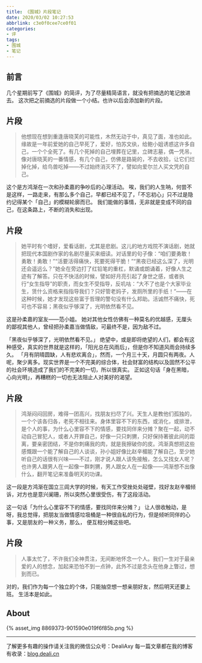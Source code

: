 ```yaml
---
title: 《围城》片段笔记
date: 2020/03/02 10:27:53
abbrlink: c3e0f0cee7ce0f01
categories:
- 评
tags:
- 围城
- 笔记
---
```

## 前言
几个星期前写了《围城》的简评，为了尽量精简语言，就没有把摘选的笔记放进去。
这次把之前摘选的片段做一个小结。也许以后会添加新的片段。

## 片段
>他想现在想到重逢唐晓芙的可能性，木然无动于中，真见了面，准也如此。缘故是一年前爱她的自己早死了，爱好，怕苏文纨，给鲍小姐诱惑这许多自己，一个个全死了。有几个死掉的自己埋葬在记里，立碑志墓，偶一凭吊，像对唐晓芙的一番情感，有几个自己，仿佛是路毙的，不去收拾，让它们烂掉化掉，给鸟兽吃掉——不过始终消灭不了，譬如向爱尔兰人买文凭的自己。

这个是方鸿渐在一次和孙柔嘉的争吵后的心理活动。
唉，我们的人生呐，何尝不是这样，一路走来，有那么多个自己，早都已经不见了，「不忘初心」只不过是隐约记得某个「自己」的模糊轮廓而已。
我们能做的事情，无非就是变成不同的自己，在这条路上，不断的消失和出现。


## 片段
>她平时有个嗜好，爱看话剧，尤其是悲剧。这儿的地方戏院不演话剧，她就把现代本国剧作家的名剧尽量买来细读。对话里的句子像：“咱们要勇敢！勇敢！勇敢！”“活要活得痛快，死要死得干脆！”“黑夜已经这么深了，光明还会遥远么？”她全在旁边打了红铅笔的重杠，默诵或朗诵着，好像人生之迹有了解答。只在不快活的时候，譬如好月亮引起了身世之感，或者执行“女生指导”的职责，而女生不受指导，反叽咕：“大不了也是个大家毕业生，赁什么资格来指指导我们？只好管老妈子，发厕所里的手纸！”——在这种时候，她才发现这些富于哲理的警句没有什么邦助。活诚然不痛快，死可也不容易；黑夜似乎够深了，光明依然看不见。

这是孙柔嘉的室友——范小姐。
她对其他女性仿佛有一种莫名的优越感，无厘头的鄙视其他人，曾经把孙柔嘉当做情敌，可最终不是，因为敌不过。

「黑夜似乎够深了，光明依然看不见。」
绝望中，或是即将绝望的人们，都会有这种感受，真实的世界就是这样的，「阳光总在风雨后」，但是你不知道风雨会持续多久。
「月有阴晴圆缺，人有悲欢离合」，然而，一个月三十天，月圆只有两夜。人呢，聚少离多。现实世界是一个不完美的综合体，社会财富的结构以及固然不公平的社会环境造成了我们的不完美的一切，所以很真实。
正如这句话「身在黑暗，心向光明」，再糟糕的一切也无法阻止人对美好的渴望。


## 片段
>鸿渐闷闷回房，难得一团高兴，找朋友扫尽了兴。天生人是教他们孤独的，一个个该各归各，老死不相往来。身体里容不下的东西，或消化，或排泄，是个人的事，为什么心里容不下的情感，要找同伴来分摊？聚在一起，动不动自己冒犯人，或者人开罪自己，好像一只只刺猬，只好保持著彼此间的距离，要亲密团结，不是你刺痛我的肉，就是我擦破你的皮。鸿渐真想把这些感慨跟一个能了解自己的人谈谈，孙小姐好像比赵辛楣能了解自己，至少她听自己的话很有兴味——不过，刚才说人跟人该免接触，怎么又找女人呢？也许男人跟男人在一起像一群刺猬，男人跟女人在一起像——鸿渐想不出像什么，翻开笔记来准备明天的功课。

这一段是方鸿渐在国立三闾大学的时候，有天工作受挫处处碰壁，找好友赵辛楣倾诉，对方也是意兴阑珊，所以突然心里很受伤，有了这段活动。

这一句话「为什么心里容不下的情感，要找同伴来分摊？」
让人很收触动，是呀，我总觉得，把朋友当做情感垃圾桶是一种很自私的行为，但是倾听同伴的心事，又是朋友的一种义务，那么， 便互相分摊这些吧。


## 片段
>人事太忙了，不许我们全神贯注，无间断地怀念一个人。我们一生对于最亲爱的人的想念，加起来恐怕不到一点钟，此外不过是念头在他身上瞥过，想到而已。

对的，我们作为每一个独立的个体，只能抽空想一想亲朋好友，然后明天还要上班。
生活本是如此。


## About
{% asset_img 8869373-901590e019f6f85b.png %}

---------------
了解更多有趣的操作请关注我的微信公众号：DealiAxy
每一篇文章都在我的博客有收录：[blog.deali.cn](http://blog.deali.cn)
